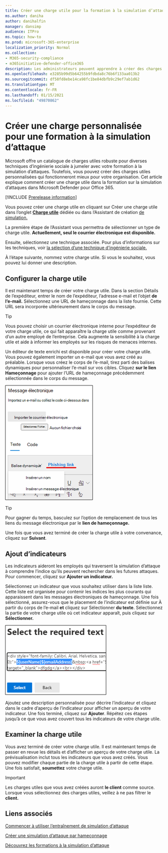 ```yaml
---
title: Créer une charge utile pour la formation à la simulation d’attaques
ms.author: daniha
author: danihalfin
manager: dansimp
audience: ITPro
ms.topic: how-to
ms.prod: microsoft-365-enterprise
localization_priority: Normal
ms.collection:
- M365-security-compliance
- m365initiative-defender-office365
description: Les administrateurs peuvent apprendre à créer des charges utiles personnalisées pour la formation à la simulation d’attaques dans Microsoft Defender pour Office 365.
ms.openlocfilehash: e3285b99d5b64255b9fdbda8c76b6f133aa013b2
ms.sourcegitcommit: df58fd8ebe14ca98fc1be84dbfb9c29ef7ab1d62
ms.translationtype: MT
ms.contentlocale: fr-FR
ms.lasthandoff: 01/15/2021
ms.locfileid: "49870862"
---
```

# <a name="create-a-custom-payload-for-attack-simulation-training"></a>Créer une charge personnalisée pour une formation à la simulation d’attaque

Microsoft offre un catalogue de charges utiles robuste pour diverses techniques d’ingénierie sociale à jumeler avec votre formation à la simulation d’attaques. Toutefois, vous pouvez créer des charges utiles personnalisées qui fonctionneront mieux pour votre organisation. Cet article explique comment créer une charge utile dans la formation sur la simulation d’attaques dans Microsoft Defender pour Office 365.

[!INCLUDE [Prerelease information](../includes/prerelease.md)]

Vous pouvez créer une charge  utile en cliquant sur Créer une charge utile dans l’onglet [ **Charge utile**](https://security.microsoft.com/attacksimulator?viewid=payload) dédiée ou dans l’Assistant de création [de simulation.](attack-simulation-training.md#selecting-a-payload)

La première étape de l’Assistant vous permettra de sélectionner un type de charge utile. **Actuellement, seul le courrier électronique est disponible.**

Ensuite, sélectionnez une technique associée. Pour plus d’informations sur les techniques, voir [la sélection d’une technique d’ingénierie sociale.](attack-simulation-training.md#selecting-a-social-engineering-technique)

À l’étape suivante, nommez votre charge utile. Si vous le souhaitez, vous pouvez lui donner une description.

## <a name="configure-payload"></a>Configurer la charge utile

Il est maintenant temps de créer votre charge utile. Dans la section Détails de l’expéditeur, entrer le nom de l’expéditeur, l’adresse e-mail et l’objet **de l’e-mail.** Sélectionnez une URL de hameçonnage dans la liste fournie. Cette URL sera incorporée ultérieurement dans le corps du message.

> [!TIP]
> Vous pouvez choisir un courrier électronique interne pour l’expéditeur de votre charge utile, ce qui fait apparaître la charge utile comme provenant d’un autre employé de l’entreprise. Cela augmente la sensibilité à la charge utile et aide à informer les employés sur les risques de menaces internes.

Un éditeur de texte enrichi est disponible pour créer votre charge utile. Vous pouvez également importer un e-mail que vous avez créé au préalable. Lorsque vous créez le corps de  l’e-mail, tirez parti des balises dynamiques pour personnaliser l’e-mail sur vos cibles. Cliquez **sur le lien Hameçonnage** pour ajouter l’URL de hameçonnage précédemment sélectionnée dans le corps du message.

![Lien de hameçonnage et balises dynamiques mis en évidence dans la création de charge utile pour Microsoft Defender pour Office 365](../../media/attack-sim-preview-payload-email-body.png)

> [!TIP]
> Pour gagner du temps, basculez sur l’option de remplacement de tous les liens du message électronique par le **lien de hameçonnage.**

Une fois que vous avez terminé de créer la charge utile à votre convenance, cliquez sur **Suivant**.

## <a name="adding-indicators"></a>Ajout d’indicateurs

Les indicateurs aideront les employés qui traversent la simulation d’attaque à comprendre l’indice qu’ils peuvent rechercher dans les futures attaques. Pour commencer, cliquez sur **Ajouter un indicateur.**

Sélectionnez un indicateur que vous souhaitez utiliser dans la liste liste. Cette liste est organisée pour contenir les indices les plus courants qui apparaissent dans les messages électroniques de hameçonnage. Une fois sélectionné, assurez-vous que le placement de l’indicateur est définie sur À partir du corps de l’e-mail **et** cliquez sur Sélectionner **du texte**. Sélectionnez la partie de votre charge utile où cet indicateur apparaît, puis cliquez sur **Sélectionner.**

![Texte mis en surbrillant dans le corps du message à ajouter à un indicateur dans la formation à la simulation d’attaques](../../media/attack-sim-preview-select-text.png)

Ajoutez une description personnalisée pour décrire l’indicateur et cliquez dans le cadre d’aperçu de l’indicateur pour afficher un aperçu de votre indicateur. Une fois terminé, cliquez sur **Ajouter**. Répétez ces étapes jusqu’à ce que vous avez couvert tous les indicateurs de votre charge utile.

## <a name="review-payload"></a>Examiner la charge utile

Vous avez terminé de créer votre charge utile. Il est maintenant temps de passer en revue les détails et d’afficher un aperçu de votre charge utile. La prévisualisation inclut tous les indicateurs que vous avez créés. Vous pouvez modifier chaque partie de la charge utile à partir de cette étape. Une fois satisfait, **soumettez** votre charge utile.

> [!IMPORTANT]
> Les charges utiles que vous avez créées auront **le client** comme source. Lorsque vous sélectionnez des charges utiles, veillez à ne pas filtrer le **client.**

## <a name="related-links"></a>Liens associés

[Commencer à utiliser l’entraînement de simulation d’attaque](attack-simulation-training-get-started.md)

[Créer une simulation d’attaque par hameçonnage](attack-simulation-training.md)

[Découvrez les formations à la simulation d’attaque](attack-simulation-training-insights.md)
